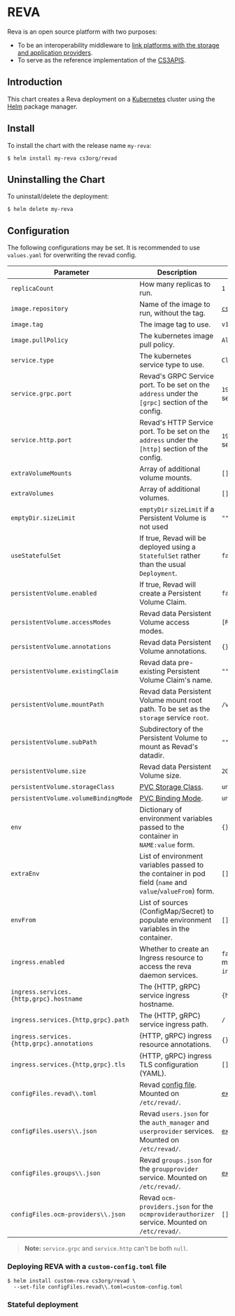# REVA

Reva is an open source platform with two purposes:

- To be an interoperability middleware to [link platforms with the storage and application providers](https://reva.link/docs/overview/).
- To serve as the reference implementation of the [CS3APIS](https://github.com/cs3org/cs3apis).

## Introduction

This chart creates a Reva deployment on a [Kubernetes](http://kubernetes.io) cluster using the [Helm](https://helm.sh) package manager.

## Install

To install the chart with the release name `my-reva`:

```console
$ helm install my-reva cs3org/revad
```

## Uninstalling the Chart

To uninstall/delete the deployment:

```console
$ helm delete my-reva
```

## Configuration

The following configurations may be set. It is recommended to use `values.yaml` for overwriting the revad config.

| Parameter                                         | Description                                                                                                  | Default                                                                                                                   |
| ------------------------------------------------- | ------------------------------------------------------------------------------------------------------------ | ------------------------------------------------------------------------------------------------------------------------- |
| `replicaCount`                                    | How many replicas to run.                                                                                    | `1`                                                                                                                       |
| `image.repository`                                | Name of the image to run, without the tag.                                                                   | [`cs3org/revad`](https://hub.docker.com/r/cs3org/revad)                                                                   |
| `image.tag`                                       | The image tag to use.                                                                                        | `v1.7.0`                                                                                                                  |
| `image.pullPolicy`                                | The kubernetes image pull policy.                                                                            | `Always`                                                                                                                  |
| `service.type`                                    | The kubernetes service type to use.                                                                          | `ClusterIP`                                                                                                               |
| `service.grpc.port`                               | Revad's GRPC Service port. To be set on the `address` under the `[grpc]` section of the config.              | `19000`. Can be explicitly disabled by setting `service.grpc` to `null`.                                                  |
| `service.http.port`                               | Revad's HTTP Service port. To be set on the `address` under the `[http]` section of the config.              | `19001`. Can be explicitly disabled by setting `service.http` to `null`.                                                  |
| `extraVolumeMounts`                               | Array of additional volume mounts.                                                                           | `[]`                                                                                                                      |
| `extraVolumes`                                    | Array of additional volumes.                                                                                 | `[]`                                                                                                                      |
| `emptyDir.sizeLimit`                              | `emptyDir` `sizeLimit` if a Persistent Volume is not used                                                    | `""`                                                                                                                      |
| `useStatefulSet`                                  | If true, Revad will be deployed using a `StatefulSet` rather than the usual `Deployment`.                    | `false`                                                                                                                   |
| `persistentVolume.enabled`                        | If true, Revad will create a Persistent Volume Claim.                                                        | `false`                                                                                                                   |
| `persistentVolume.accessModes`                    | Revad data Persistent Volume access modes.                                                                   | `[ReadWriteOnce]`                                                                                                         |
| `persistentVolume.annotations`                    | Revad data Persistent Volume annotations.                                                                    | `{}`                                                                                                                      |
| `persistentVolume.existingClaim`                  | Revad data pre-existing Persistent Volume Claim's name.                                                      | `""`                                                                                                                      |
| `persistentVolume.mountPath`                      | Revad data Persistent Volume mount root path. To be set as the `storage` service `root`.                     | `/var/tmp/reva`                                                                                                           |
| `persistentVolume.subPath`                        | Subdirectory of the Persistent Volume to mount as Revad's datadir.                                           | `""`                                                                                                                      |
| `persistentVolume.size`                           | Revad data Persistent Volume size.                                                                           | `2Gi`                                                                                                                     |
| `persistentVolume.storageClass`                   | [PVC Storage Class](https://kubernetes.io/docs/concepts/storage/storage-classes/#the-storageclass-resource). | `unset`                                                                                                                   |
| `persistentVolume.volumeBindingMode`              | [PVC Binding Mode](https://kubernetes.io/docs/concepts/storage/storage-classes/#volume-binding-mode).        | `unset`                                                                                                                   |
| `env`                                             | Dictionary of environment variables passed to the container in `NAME:value` form.                            | `{}`                                                                                                                      |
| `extraEnv`                                        | List of environment variables passed to the container in pod field (`name` and `value`/`valueFrom`) form.    | `[]`                                                                                                                      |
| `envFrom`                                         | List of sources (ConfigMap/Secret) to populate environment variables in the container.                       | `[]`                                                                                                                      |
| `ingress.enabled`                                 | Whether to create an Ingress resource to access the reva daemon services.                                    | `false`. Individual ingress resources might be disabled by setting `ingress.services.{http,grpc}` to `null`.              |
| `ingress.services.{http,grpc}.hostname`           | The {HTTP, gRPC} service ingress hostname.                                                                   | `{http,grpc}.revad.local`                                                                                                 |
| `ingress.services.{http,grpc}.path`               | The {HTTP, gRPC} service ingress path.                                                                       | `/`                                                                                                                       |
| `ingress.services.{http,grpc}.annotations`        | {HTTP, gRPC} ingress resource annotations.                                                                   | `{}`                                                                                                                      |
| `ingress.services.{http,grpc}.tls`                | {HTTP, gRPC} ingress TLS configuration (YAML).                                                               | `[]`                                                                                                                      |
| `configFiles.revad\\.toml`                        | Revad [config file](https://reva.link/docs/config/). Mounted on `/etc/revad/`.                               | [`examples/standalone/standalone.toml`](https://github.com/cs3org/reva/blob/master/examples/standalone/standalone.toml)   |
| `configFiles.users\\.json`                        | Revad `users.json` for the `auth_manager` and `userprovider` services. Mounted on `/etc/revad/`.             | [`examples/standalone/users.demo.json`](https://github.com/cs3org/reva/blob/master/examples/standalone/users.demo.json)   |
| `configFiles.groups\\.json`                       | Revad `groups.json` for the `groupprovider` service. Mounted on `/etc/revad/`.                               | [`examples/standalone/groups.demo.json`](https://github.com/cs3org/reva/blob/master/examples/standalone/groups.demo.json) |
| `configFiles.ocm-providers\\.json`                | Revad `ocm-providers.json` for the `ocmproviderauthorizer` service. Mounted on `/etc/revad/`.                | `[]`                                                                                                                      |

> **Note:** `service.grpc` and `service.http` can't be both `null`.

### Deploying REVA with a `custom-config.toml` file

```console
$ helm install custom-reva cs3org/revad \
  --set-file configFiles.revad\\.toml=custom-config.toml
```

### Stateful deployment

```console
```
